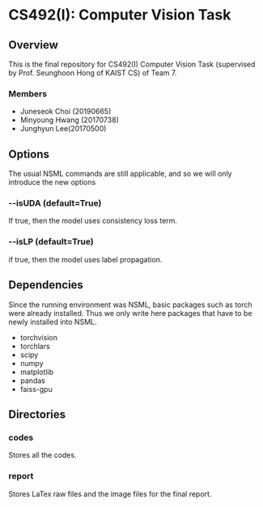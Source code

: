 # CS492(I): Computer Vision Task


## Overview
This is the final repository for CS492(I) Computer Vision Task (supervised by Prof. Seunghoon Hong of KAIST CS) of Team 7.

### Members
* Juneseok Choi (20190665)
* Minyoung Hwang (20170738)
* Junghyun Lee(20170500)



## Options

The usual NSML commands are still applicable, and so we will only introduce the new options

### --isUDA (default=True)

If true, then the model uses consistency loss term.

### --isLP (default=True)

if true, then the model uses label propagation.


## Dependencies

Since the running environment was NSML, basic packages such as torch were already installed. Thus we only write here packages that have to be newly installed into NSML.

* torchvision
* torchlars
* scipy
* numpy
* matplotlib
* pandas
* faiss-gpu


## Directories

### codes

Stores all the codes.

### report

Stores LaTex raw files and the image files for the final report.
